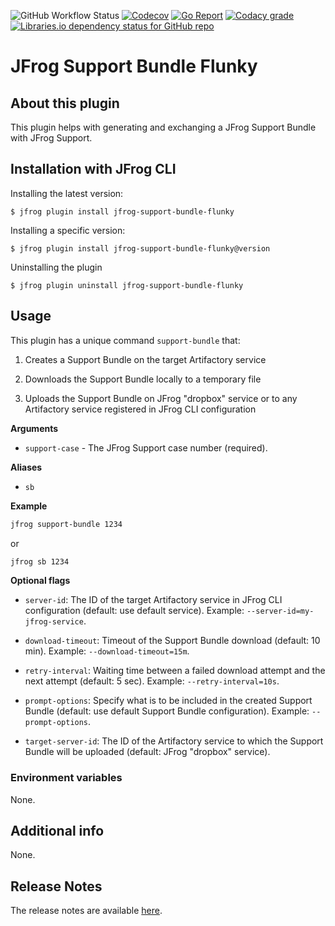 ![GitHub Workflow Status](https://img.shields.io/github/workflow/status/cyrilc-pro/jfrog-support-bundle-flunky/Go?style=plastic)
[![Codecov](https://img.shields.io/codecov/c/github/cyrilc-pro/jfrog-support-bundle-flunky?style=plastic&label=codecov)](https://codecov.io/gh/cyrilc-pro/jfrog-support-bundle-flunky)
[![Go Report](https://goreportcard.com/badge/github.com/cyrilc-pro/jfrog-support-bundle-flunky?style=plastic)](https://goreportcard.com/badge/github.com/cyrilc-pro/jfrog-support-bundle-flunky)
[![Codacy grade](https://img.shields.io/codacy/grade/b286b95be72c4aa19de86f8c4a985f34?label=codacy&style=plastic)](https://www.codacy.com/gh/cyrilc-pro/jfrog-support-bundle-flunky/dashboard?utm_source=github.com&amp;utm_medium=referral&amp;utm_content=cyrilc-pro/jfrog-support-bundle-flunky&amp;utm_campaign=Badge_Grade)
[![Libraries.io dependency status for GitHub repo](https://img.shields.io/librariesio/github/cyrilc-pro/jfrog-support-bundle-flunky?label=libraries.io&style=plastic)](https://libraries.io/github/cyrilc-pro/jfrog-support-bundle-flunky)

# JFrog Support Bundle Flunky

## About this plugin

This plugin helps with generating and exchanging a JFrog Support Bundle with JFrog Support.

## Installation with JFrog CLI

Installing the latest version:

`$ jfrog plugin install jfrog-support-bundle-flunky`

Installing a specific version:

`$ jfrog plugin install jfrog-support-bundle-flunky@version`

Uninstalling the plugin

`$ jfrog plugin uninstall jfrog-support-bundle-flunky`

## Usage

This plugin has a unique command `support-bundle` that:

1.  Creates a Support Bundle on the target Artifactory service

2.  Downloads the Support Bundle locally to a temporary file

3.  Uploads the Support Bundle on JFrog "dropbox" service or to any Artifactory service registered in JFrog CLI 
configuration

**Arguments**

-  `support-case` - The JFrog Support case number (required).

**Aliases**

-  `sb`

**Example**

``` bash
jfrog support-bundle 1234
```

or

``` bash
jfrog sb 1234
```

**Optional flags**

-  `server-id`: The ID of the target Artifactory service in JFrog CLI configuration (default: use default service). 
Example: `--server-id=my-jfrog-service`.

-  `download-timeout`: Timeout of the Support Bundle download (default: 10 min). Example: `--download-timeout=15m`.

-  `retry-interval`: Waiting time between a failed download attempt and the next attempt (default: 5 sec). Example: 
`--retry-interval=10s`.

-  `prompt-options`: Specify what is to be included in the created Support Bundle (default: use default Support Bundle 
configuration). Example: `--prompt-options`.

-  `target-server-id`: The ID of the Artifactory service to which the Support Bundle will be uploaded (default: JFrog 
"dropbox" service).

### Environment variables

None.

## Additional info

None.

## Release Notes

The release notes are available [here](RELEASE.md).
